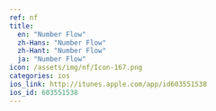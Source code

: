 ```yaml
---
ref: nf
title:
  en: "Number Flow"
  zh-Hans: "Number Flow"
  zh-Hant: "Number Flow"
  ja: "Number Flow"
icon: /assets/img/nf/Icon-167.png
categories: ios
ios_link: http://itunes.apple.com/app/id603551538
ios_id: 603551538
---
```



